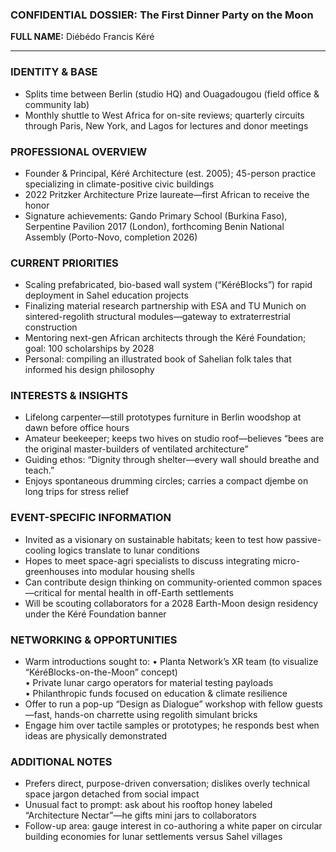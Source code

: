 ### CONFIDENTIAL DOSSIER: The First Dinner Party on the Moon

**FULL NAME:** Diébédo Francis Kéré

---
### IDENTITY & BASE
- Splits time between Berlin (studio HQ) and Ouagadougou (field office & community lab)
- Monthly shuttle to West Africa for on-site reviews; quarterly circuits through Paris, New York, and Lagos for lectures and donor meetings

### PROFESSIONAL OVERVIEW
- Founder & Principal, Kéré Architecture (est. 2005); 45-person practice specializing in climate-positive civic buildings
- 2022 Pritzker Architecture Prize laureate—first African to receive the honor
- Signature achievements: Gando Primary School (Burkina Faso), Serpentine Pavilion 2017 (London), forthcoming Benin National Assembly (Porto-Novo, completion 2026)

### CURRENT PRIORITIES
- Scaling prefabricated, bio-based wall system (“KéréBlocks”) for rapid deployment in Sahel education projects
- Finalizing material research partnership with ESA and TU Munich on sintered-regolith structural modules—gateway to extraterrestrial construction
- Mentoring next-gen African architects through the Kéré Foundation; goal: 100 scholarships by 2028
- Personal: compiling an illustrated book of Sahelian folk tales that informed his design philosophy

### INTERESTS & INSIGHTS
- Lifelong carpenter—still prototypes furniture in Berlin woodshop at dawn before office hours
- Amateur beekeeper; keeps two hives on studio roof—believes “bees are the original master-builders of ventilated architecture”
- Guiding ethos: “Dignity through shelter—every wall should breathe and teach.”
- Enjoys spontaneous drumming circles; carries a compact djembe on long trips for stress relief

### EVENT-SPECIFIC INFORMATION
- Invited as a visionary on sustainable habitats; keen to test how passive-cooling logics translate to lunar conditions
- Hopes to meet space-agri specialists to discuss integrating micro-greenhouses into modular housing shells
- Can contribute design thinking on community-oriented common spaces—critical for mental health in off-Earth settlements
- Will be scouting collaborators for a 2028 Earth-Moon design residency under the Kéré Foundation banner

### NETWORKING & OPPORTUNITIES
- Warm introductions sought to:
  • Planta Network’s XR team (to visualize “KéréBlocks-on-the-Moon” concept)  
  • Private lunar cargo operators for material testing payloads  
  • Philanthropic funds focused on education & climate resilience
- Offer to run a pop-up “Design as Dialogue” workshop with fellow guests—fast, hands-on charrette using regolith simulant bricks
- Engage him over tactile samples or prototypes; he responds best when ideas are physically demonstrated

### ADDITIONAL NOTES
- Prefers direct, purpose-driven conversation; dislikes overly technical space jargon detached from social impact
- Unusual fact to prompt: ask about his rooftop honey labeled “Architecture Nectar”—he gifts mini jars to collaborators
- Follow-up area: gauge interest in co-authoring a white paper on circular building economies for lunar settlements versus Sahel villages